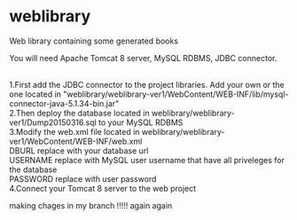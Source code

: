 # weblibrary
Web library containing some generated books

You will need Apache Tomcat 8 server, MySQL RDBMS, JDBC connector.

<br />1.First add the JDBC connector to the project libraries. Add your own or the one located in "weblibrary/weblibrary-ver1/WebContent/WEB-INF/lib/mysql-connector-java-5.1.34-bin.jar"
<br />2.Then deploy the database located in weblibrary/weblibrary-ver1/Dump20150316.sql to your MySQL RDBMS
<br />3.Modify the web.xml file located in weblibrary/weblibrary-ver1/WebContent/WEB-INF/web.xml 
<br />DBURL replace with your database url
<br />USERNAME replace with MySQL user username that have all priveleges for the database
<br />PASSWORD replace with user password 
<br />4.Connect your Tomcat 8 server to the web project

making chages in my branch !!!!!
again again